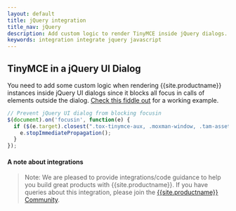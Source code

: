 ```yaml
---
layout: default
title: jQuery integration
title_nav: jQuery
description: Add custom logic to render TinyMCE inside jQuery dialogs.
keywords: integration integrate jquery javascript
---
```


## TinyMCE in a jQuery UI Dialog

You need to add some custom logic when rendering {{site.productname}} instances inside jQuery UI dialogs since it blocks all focus in calls of elements outside the dialog. [Check this fiddle out](http://fiddle.tinymce.com/rsdaab/840) for a working example.

```js
// Prevent jQuery UI dialog from blocking focusin
$(document).on('focusin', function(e) {
  if ($(e.target).closest(".tox-tinymce-aux, .moxman-window, .tam-assetmanager-root").length) {
    e.stopImmediatePropagation();
  }
});
```


#### A note about integrations

> Note: We are pleased to provide integrations/code guidance to help you build great products with {{site.productname}}. If you have queries about this integration, please join the [{{site.productname}} Community](https://community.tiny.cloud/).

